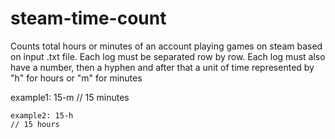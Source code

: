 # steam-time-count
Counts total hours or minutes of an account playing games on steam based on input .txt file. Each log must be separated row by row. Each log must also have a number, then a hyphen and after that a unit of time represented by "h" for hours or "m" for minutes

example1: 15-m
// 15 minutes

    example2: 15-h
    // 15 hours
